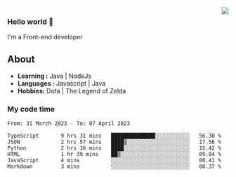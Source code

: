 <img align='right' src="https://github-readme-stats.vercel.app/api?username=jumodada&show_icons=true&theme=vue">

### Hello world 👋

I'm a Front-end developer 
    
## About
-  **Learning :** Java | NodeJs
-  **Languages :** Javascript | Java
-  **Hobbies:** Dota | The Legend of Zelda

### My code time

<!--START_SECTION:waka-->

```text
From: 31 March 2023 - To: 07 April 2023

TypeScript       9 hrs 31 mins   ██████████████░░░░░░░░░░░   56.38 %
JSON             2 hrs 57 mins   ████▒░░░░░░░░░░░░░░░░░░░░   17.56 %
Python           2 hrs 36 mins   ████░░░░░░░░░░░░░░░░░░░░░   15.42 %
HTML             1 hr 39 mins    ██▒░░░░░░░░░░░░░░░░░░░░░░   09.84 %
JavaScript       4 mins          ░░░░░░░░░░░░░░░░░░░░░░░░░   00.41 %
Markdown         3 mins          ░░░░░░░░░░░░░░░░░░░░░░░░░   00.37 %
```

<!--END_SECTION:waka-->
